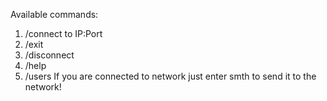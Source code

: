Available commands:
1) /connect to IP:Port
2) /exit
3) /disconnect
4) /help
5) /users
If you are connected to network just enter smth to send it to the network!
